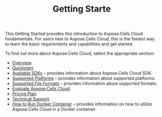 ﻿---
title: Getting Starte
second_title: Aspose.Cells Cloud Documen
type: docs
url: /ar/getting-started/
description: Aspose.Cells Cloud supports Excel to create, convert, merge, split, protected, inner object operation, and so on
weight: 10
---
This Getting Started provides this introduction to Aspose.Cells Cloud fundamentals. For users new to Aspose.Cells Cloud, this is the fastest way to learn the basic requirements and capabilities and get started.

To find out more about Aspose.Cells Cloud, select the appropriate section:

- [Overview](/cells/ar/overview/).
- [Quickstart](/cells/ar/quickstart/).
- [Available SDKs](/cells/ar/available-sdks/) – provides information about Aspose.Cells Cloud SDK.
- [Supported Platforms](/cells/ar/supported-platforms/) – provides information about supported platforms.
- [Supported File Formats](/cells/ar/supported-file-formats/) – provides information about supported formats.
- [Evaluate Aspose.Cells Cloud](/cells/ar/evaluate-aspose-cells/).
- [Pricing Plan](/cells/ar/pricing-plan/).
- [Technical Support](/cells/ar/technical-support/).
- [How to Run Docker Container](/cells/ar/how-to-run-docker-container/) –  provides information on how to utilize Aspose.Cells Cloud in a Docker container. 
